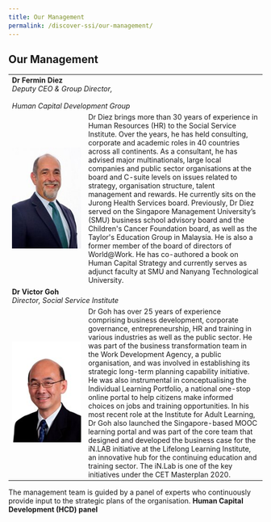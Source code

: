 ```yaml
---
title: Our Management
permalink: /discover-ssi/our-management/
---
```


## Our Management
<table width="100%">
  <tr><td colspan="2"><b>Dr Fermin Diez</b><br><i>Deputy CEO & Group Director,</i></br><br> <i>Human Capital Development Group</br></i></td></tr>
  
<tr><td width="30%"><img src="/images/Fermin-Diez_1.jpg" alt="DrFerminDiez" width="150" height="200" ></td><td>Dr Diez brings more than 30 years of experience in Human Resources (HR) to the Social Service Institute. Over the years, he has held consulting, corporate and academic roles in 40 countries across all continents. As a consultant, he has advised major multinationals, large local companies and public sector organisations at the board and C-suite levels on issues related to strategy, organisation structure, talent management and rewards. He currently sits on the Jurong Health Services board. Previously, Dr Diez served on the Singapore Management University’s (SMU) business school advisory board and the Children's Cancer Foundation board, as well as the Taylor's Education Group in Malaysia. He is also a former member of the board of directors of World@Work. He has co-authored a book on Human Capital Strategy and currently serves as adjunct faculty at SMU and Nanyang Technological University.</td></tr> 

<tr><td colspan="2"><b>Dr Victor Goh</b><br><i>Director, Social Service Institute</i></br></td></tr>
<tr><td width="30%"><img src="/images/DrVictorGoh-whitebg.jpg" alt="DrVictorGoh" width="150" height="200" ></td><td>Dr Goh has over 25 years of experience comprising business development, corporate governance, entrepreneurship, HR and training in various industries as well as the public sector. He was part of the business transformation team in the Work Development Agency, a public organisation, and was involved in establishing its strategic long-term planning capability initiative. He was also instrumental in conceptualising the Individual Learning Portfolio, a national one-stop online portal to help citizens make informed choices on jobs and training opportunities. In his most recent role at the Institute for Adult Learning, Dr Goh also launched the Singapore-based MOOC learning portal and was part of the core team that designed and developed the business case for the iN.LAB initiative at the Lifelong Learning Institute, an innovative hub for the continuing education and training sector. The iN.Lab is one of the key initiatives under the CET Masterplan 2020. </td></tr>    
</table> 

The management team is guided by a panel of experts who continuously provide input to the strategic plans of the organisation.
**Human Capital Development (HCD) panel**

